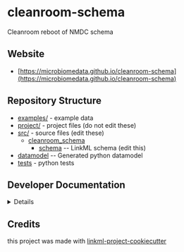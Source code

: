 # cleanroom-schema

Cleanroom reboot of NMDC schema

## Website

* [https://microbiomedata.github.io/cleanroom-schema](https://microbiomedata.github.io/cleanroom-schema)

## Repository Structure

* [examples/](examples/) - example data
* [project/](project/) - project files (do not edit these)
* [src/](src/) - source files (edit these)
    * [cleanroom_schema](src/cleanroom_schema)
        * [schema](src/cleanroom_schema/schema) -- LinkML schema (edit this)
* [datamodel](src/cleanroom_schema/datamodel) -- Generated python datamodel
* [tests](tests/) - python tests

## Developer Documentation

<details>
Use the `make` command to generate project artefacts:

- `make all`: make everything
- `make deploy`: deploys site

</details>

## Credits

this project was made with [linkml-project-cookiecutter](https://github.com/linkml/linkml-project-cookiecutter)
